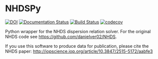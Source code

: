 # NHDSPy
[![DOI](https://zenodo.org/badge/134062289.svg)](https://zenodo.org/badge/latestdoi/134062289)
[![Documentation Status](https://readthedocs.org/projects/nhdspy/badge/?version=latest)](https://nhdspy.readthedocs.io/en/latest/?badge=latest)
[![Build Status](https://travis-ci.org/dstansby/nhdspy.svg?branch=master)](https://travis-ci.org/dstansby/nhdspy)
[![codecov](https://codecov.io/gh/dstansby/NHDSPy/branch/master/graph/badge.svg)](https://codecov.io/gh/dstansby/NHDSPy)

Python wrapper for the NHDS dispersion relation solver. For the original NHDS code see https://github.com/danielver02/NHDS.

If you use this software to produce data for publication, please cite the NHDS paper: http://iopscience.iop.org/article/10.3847/2515-5172/aabfe3
